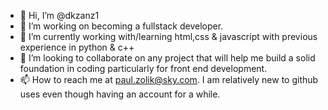 - 👋 Hi, I’m @dkzanz1
- 👀 I’m working on becoming a fullstack developer.
- 🌱 I’m currently working with/learning html,css & javascript with previous experience in python & c++
- 💞️ I’m looking to collaborate on any project that will help me build a solid foundation in coding particularly for front end development.
- 📫 How to reach me at paul.zolik@sky.com.
I am relatively new to github uses even though having an account for a while.

<!---
dkzanz1/dkzanz1 is a ✨ special ✨ repository because its `README.md` (this file) appears on your GitHub profile.
You can click the Preview link to take a look at your changes.
--->
